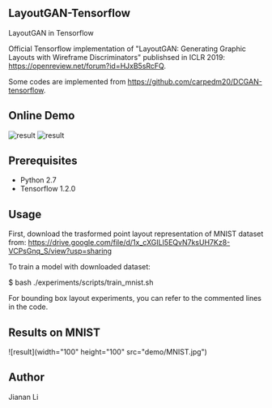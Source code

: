 ## LayoutGAN-Tensorflow
LayoutGAN in Tensorflow

Official Tensorflow implementation of "LayoutGAN: Generating Graphic Layouts with Wireframe Discriminators" publishsed in ICLR 2019: 
https://openreview.net/forum?id=HJxB5sRcFQ. 

Some codes are implemented from https://github.com/carpedm20/DCGAN-tensorflow. 

## Online Demo
![result](demo/MNIST.gif) 
![result](demo/Tangram.gif)

## Prerequisites

- Python 2.7
- Tensorflow 1.2.0


## Usage

First, download the trasformed point layout representation of MNIST dataset from:
https://drive.google.com/file/d/1x_cXGILI5EQvN7ksUH7Kz8-VCPsGnq_S/view?usp=sharing

To train a model with downloaded dataset:

$ bash ./experiments/scripts/train_mnist.sh

For bounding box layout experiments, you can refer to the commented lines in the code.


## Results on MNIST
![result](width="100" height="100" src="demo/MNIST.jpg")



## Author
Jianan Li
